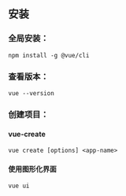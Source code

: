## 安装

### 全局安装：

```shell
npm install -g @vue/cli
```

### 查看版本：

````shell
vue --version
````

### 创建项目：

#### vue-create

```shell
vue create [options] <app-name>
```



#### 使用图形化界面

````shell
vue ui
````

